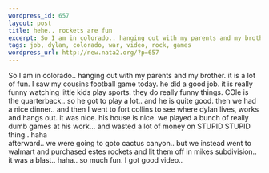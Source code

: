 ```yaml
--- 
wordpress_id: 657
layout: post
title: hehe.. rockets are fun
excerpt: So I am in colorado.. hanging out with my parents and my brother. it is a lot of fun. I saw my cousins football game today. he did a good job. it is really funny watching little kids play sports. they do really funny things. COle is the quarterback.. so he got to play a lot.. and he is quite good. then we had a nice dinner.. and then I went to fort collins to see where dylan lives, works and hang...
tags: job, dylan, colorado, war, video, rock, games
wordpress_url: http://new.nata2.org/?p=657
---
```

So I am in colorado.. hanging out with my parents and my brother. it is a lot of fun. I saw my cousins football game today. he did a good job. it is really funny watching little kids play sports. they do really funny things. COle is the quarterback.. so he got to play a lot.. and he is quite good. then we had a nice dinner.. and then I went to fort collins to see where dylan lives, works and hangs out. it was nice. his house is nice. we played a bunch of really dumb games at his work... and wasted a lot of money on STUPID STUPID thing.. haha<br/>afterward.. we were going to goto cactus canyon.. but we instead went to walmart and purchased estes rockets and lit them off in mikes subdivision.. it was a blast.. haha.. so much fun. I got good video.. 

